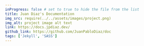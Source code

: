 ```yaml
---
inProgress: false # set to true to hide the file from the list
title: Juan Diaz's Documentation
img_src: require(../../assets/images/project.png)
img_alt: project image alt text
link: https://docs.jpdiaz.dev/
github_link: https://github.com/JuanPabloDiaz/doc
tags: ['Jekyll', 'SASS']
---
```

